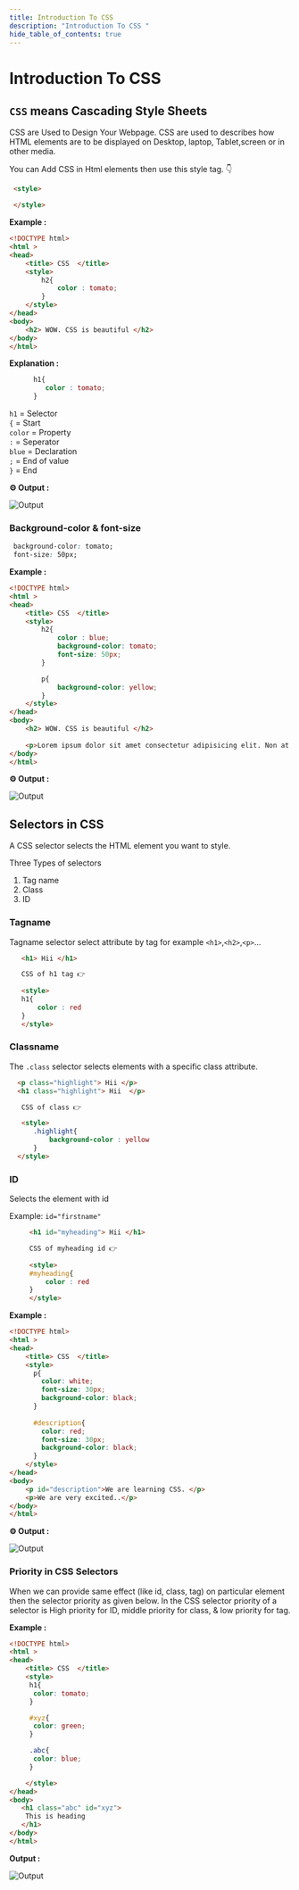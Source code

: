```yaml
---
title: Introduction To CSS  
description: "Introduction To CSS "
hide_table_of_contents: true
---
```

# Introduction To CSS 

## ```CSS``` means Cascading Style Sheets

CSS are Used to Design Your Webpage.
CSS are used to describes how HTML elements are to be displayed on Desktop, laptop, Tablet,screen or in other media.

You can Add CSS in Html elements then use this style tag. 👇

```html
 <style>

 </style>
```

**Example :**

```html
<!DOCTYPE html>
<html >
<head>
    <title> CSS  </title>
    <style>
        h2{
            color : tomato;
        }
    </style>
</head>
<body> 
    <h2> WOW. CSS is beautiful </h2>
</body>
</html>
```
**Explanation :**

```css
      h1{
         color : tomato;
      }
```

```h1```  = Selector <br/>
```{``` = Start <br/>
```color``` = Property <br/>
```:``` =  Seperator <br/>
```blue``` = Declaration <br/>
```;``` = End of value <br/>
```}``` = End <br/>

**⚙️ Output :**

![Output](output-1.png) 

### Background-color & font-size

```css
 background-color: tomato;
 font-size: 50px;
```

**Example :**

```html
<!DOCTYPE html>
<html >
<head>
    <title> CSS  </title>
    <style>
        h2{
            color : blue;
            background-color: tomato;
            font-size: 50px;
        }

        p{
            background-color: yellow;
        }
    </style>
</head>
<body> 
    <h2> WOW. CSS is beautiful </h2>
    
    <p>Lorem ipsum dolor sit amet consectetur adipisicing elit. Non at dignissimos commodi sequi alias dolores. Dolorem recusandae alias blanditiis eaque eos maxime voluptatibus qui repellendus, ratione ut, repellat, maiores natus.</p>
</body>
</html>
```
**⚙️ Output :**

![Output](output-2.png)

## Selectors in CSS 

A CSS selector selects the HTML element you want to style.

Three Types of selectors

1. Tag name
2. Class
3. ID

### Tagname
 Tagname selector select attribute by tag for example ```<h1>```,```<h2>```,```<p>```...
    
  ```html
     <h1> Hii </h1>

     CSS of h1 tag 👉
     
     <style>
     h1{
         color : red
     }
     </style>
 ```

### Classname

The ```.class``` selector selects elements with a specific class attribute.
    
  ```html
    <p class="highlight"> Hii </p>
    <h1 class="highlight"> Hii  </p>

     CSS of class 👉

     <style>
        .highlight{
            background-color : yellow
        }
    </style>
  ```

### ID

   Selects the element with id <br/>

  Example:  ```id="firstname"```

```html
     <h1 id="myheading"> Hii </h1>

     CSS of myheading id 👉
     
     <style>
     #myheading{
         color : red
     }
     </style>

```

**Example :**

```html
<!DOCTYPE html>
<html >
<head>
    <title> CSS  </title>
    <style>
      p{
        color: white;
        font-size: 30px;
        background-color: black;
      }
      
      #description{
        color: red;
        font-size: 30px;
        background-color: black;
      }
    </style>
</head>
<body> 
    <p id="description">We are learning CSS. </p>
    <p>We are very excited..</p>
</body>
</html>
```
**⚙️ Output :**

![Output](output-3.png)

### Priority in CSS Selectors
When we can provide same effect (like id, class, tag) on particular element then the selector priority as given below. 
In the CSS selector priority of a selector is  High priority for ID, middle priority for class, & low priority for tag.

**Example :**

```html
<!DOCTYPE html>
<html >
<head>
    <title> CSS  </title>
    <style>
     h1{
      color: tomato;
     }

     #xyz{
      color: green;
     }

     .abc{
      color: blue;
     }

    </style>
</head>
<body> 
   <h1 class="abc" id="xyz">
    This is heading
   </h1>
</body>
</html>
```
**Output :**

![Output](output-4.png)


